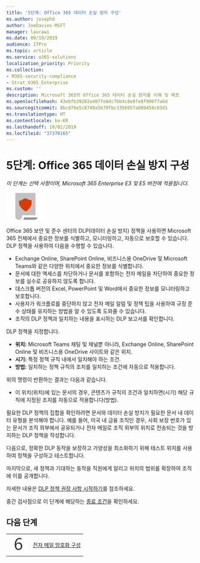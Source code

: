 ```yaml
---
title: '5단계: Office 365 데이터 손실 방지 구성'
ms.author: josephd
author: JoeDavies-MSFT
manager: laurawi
ms.date: 09/19/2019
audience: ITPro
ms.topic: article
ms.service: o365-solutions
localization_priority: Priority
ms.collection:
- M365-security-compliance
- Strat_O365_Enterprise
ms.custom: ''
description: Microsoft 365의 Office 365 데이터 손실 방지를 이해 및 배포
ms.openlocfilehash: 43ebfb39202e407fe6dc7bb4c8e0fe8f906f7a6d
ms.sourcegitcommit: 8bcd76e5c8749a5670fbc3356957a089454c03d1
ms.translationtype: HT
ms.contentlocale: ko-KR
ms.lasthandoff: 10/02/2019
ms.locfileid: "37370165"
---
```

# <a name="step-5-configure-office-365-data-loss-prevention"></a>5단계: Office 365 데이터 손실 방지 구성

*이 단계는 선택 사항이며, Microsoft 365 Enterprise E3 및 E5 버전에 적용됩니다.*

![6단계: 정보 보호](./media/deploy-foundation-infrastructure/infoprotection_icon-small.png)

Office 365 보안 및 준수 센터의 DLP(데이터 손실 방지) 정책을 사용하면 Microsoft 365 전체에서 중요한 정보를 식별하고, 모니터링하고, 자동으로 보호할 수 있습니다. DLP 정책을 사용하여 다음을 수행할 수 있습니다.

- Exchange Online, SharePoint Online, 비즈니스용 OneDrive 및 Microsoft Teams와 같은 다양한 위치에서 중요한 정보를 식별합니다.
- 문서에 대한 액세스를 차단하거나 문서를 포함하는 전자 메일을 차단하여 중요한 정보를 실수로 공유하지 않도록 합니다.
- 데스크톱 버전의 Excel, PowerPoint 및 Word에서 중요한 정보를 모니터링하고 보호합니다.
- 사용자가 워크플로를 중단하지 않고 전자 메일 알림 및 정책 팁을 사용하여 규정 준수 상태를 유지하는 방법을 알 수 있도록 도와줄 수 있습니다. 
- 조직의 DLP 정책과 일치하는 내용을 표시하는 DLP 보고서를 확인합니다.

DLP 정책을 지정합니다.

- **위치:** Microsoft Teams 채팅 및 채널뿐 아니라, Exchange Online, SharePoint Online 및 비즈니스용 OneDrive 사이트와 같은 위치.
- **시기:** 특정 정책 규칙 내에서 일치해야 하는 조건.
- **방법:** 일치하는 정책 규칙의 조치를 일치하는 조건에 자동으로 적용합니다.

위의 명령이 반환하는 결과는 다음과 같습니다.

- 이 위치(위치)에 있는 문서의 경우, 콘텐츠가 규칙의 조건과 일치하면(시기) 해당 규칙에 지정된 조치를 자동으로 적용합니다(방법).

필요한 DLP 정책의 집합을 확인하려면 문서와 데이터 손실 방지가 필요한 문서 내 데이터 유형을 분석해야 합니다. 예를 들어, 미국 내 금융 조직인 경우, 사회 보장 번호가 있는 문서가 조직 외부에서 공유되거나 전자 메일로 조직 외부의 위치로 전송되는 것을 방지하는 DLP 정책을 작성합니다.

다음으로, 정확한 DLP 동작을 보장하고 가양성을 최소화하기 위해 테스트 위치를 사용하여 정책을 구성하고 테스트합니다.

마지막으로, 새 정책과 기대하는 동작을 직원에게 알리고 위치의 범위를 확장하여 조직에 이를 공개합니다.

자세한 내용은 [DLP 정책 권장 사항 시작하기](https://docs.microsoft.com/office365/securitycompliance/get-started-with-dlp-policy-recommendations)를 참조하세요.

중간 검사점으로 이 단계에 해당하는 [종료 조건](infoprotect-exit-criteria.md#crit-infoprotect-step5)을 확인하세요.

## <a name="next-step"></a>다음 단계

|||
|:-------|:-----|
|![6단계](./media/stepnumbers/Step6.png)|[전자 메일 암호화 구성](infoprotect-email-encryption.md)|


